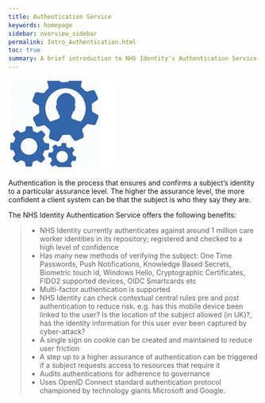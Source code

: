 ```yaml
---
title: Authentication Service
keywords: homepage
sidebar: overview_sidebar
permalink: Intro_Authentication.html
toc: true
summary: A brief introduction to NHS Identity's Authentication Service
---
```



![Authentication image](images/IntroAuthenticationService.JPG)


Authentication is the process that ensures and confirms a subject’s identity to a particular assurance level. The higher the assurance level, the more confident a client system can be that the subject is who they say they are. 

The NHS Identity Authentication Service offers the following benefits:

> * NHS Identity currently authenticates against around 1 million care worker identities in its repository; registered and checked to a high level of confidence
> * Has many new methods of verifying the subject: One Time Passwords, Push Notifications, Knowledge Based Secrets, Biometric touch id, Windows Hello, Cryptographic Certificates, FIDO2 supported devices, OIDC Smartcards etc
> * Multi-factor authentication is supported
> * NHS Identity can check contextual central rules pre and post authentication to reduce risk. e.g. has this mobile device been linked to the user? Is the location of the subject allowed (in UK)?, has the identity information for this user ever been captured by cyber-attack?
> * A single sign on cookie can be created and maintained to reduce user friction
> * A step up to a higher assurance of authentication can be triggered if a subject requests access to resources that require it
> * Audits authentications for adherence to governance
> * Uses OpenID Connect standard authentication protocol championed by technology giants Microsoft and Google.
